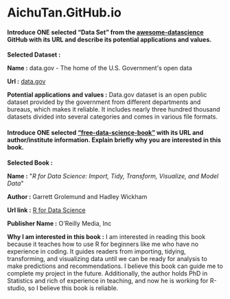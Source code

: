 # AichuTan.GitHub.io

#### Introduce ONE selected “Data Set” from the [awesome-datascience](https://github.com/academic/awesome-datascience?tab=readme-ov-file#datasets) GitHub with its URL and describe its potential applications and values.

**Selected Dataset :**

**Name :** data.gov - The home of the U.S. Government's open data

**Url :** [data.gov](https://catalog.data.gov/dataset)

**Potential applications and values :**
Data.gov dataset is an open public dataset provided by the government from different departments and bureaus, which makes it reliable. It includes nearly three hundred thousand datasets divided into several categories and comes in various file formats.



#### Introduce ONE selected [“free-data-science-book”](https://github.com/chaconnewu/free-data-science-books) with its URL and author/institute information. Explain briefly why you are interested in this book.

**Selected Book :**

**Name :** "_R for Data Science: Import, Tidy, Transform, Visualize, and Model Data_"

**Author :** Garrett Grolemund and Hadley Wickham

**Url link :** [R for Data Science](https://r4ds.had.co.nz/)

**Publisher Name :** O'Reilly Media, Inc

**Why I am interested in this book :**
I am interested in reading this book because it teaches how to use R for beginners like me who have no experience in coding. It guides readers from importing, tidying, transforming, and visualizing data until we can be ready for analysis to make predictions and recommendations. I believe this book can guide me to complete my project in the future. Additionally, the author holds PhD in Statistics and rich of experience in teaching, and now he is working for R-studio, so I believe this book is reliable.




